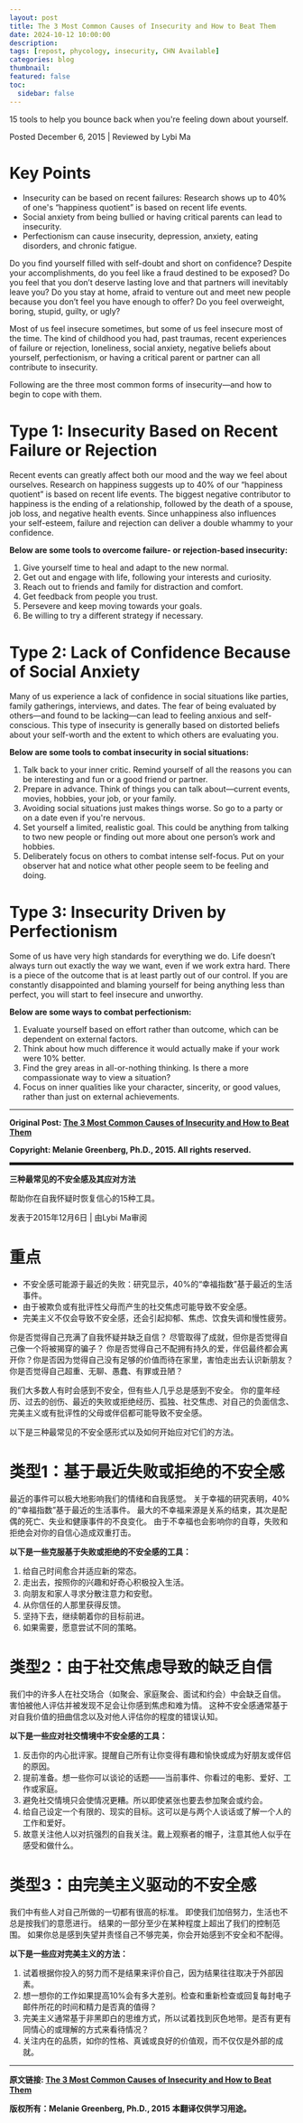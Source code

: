 ```yaml
---
layout: post
title: The 3 Most Common Causes of Insecurity and How to Beat Them
date: 2024-10-12 10:00:00
description:
tags: [repost, phycology, insecurity, CHN Available]
categories: blog
thumbnail:
featured: false
toc:
  sidebar: false
---
```


15 tools to help you bounce back when you're feeling down about yourself.

Posted December 6, 2015 \| Reviewed by Lybi Ma

# Key Points

- Insecurity can be based on recent failures: Research shows up to 40% of one's “happiness quotient” is based on recent life events.
- Social anxiety from being bullied or having critical parents can lead to insecurity.
- Perfectionism can cause insecurity, depression, anxiety, eating disorders, and chronic fatigue.

Do you find yourself filled with self-doubt and short on confidence?
Despite your accomplishments, do you feel like a fraud destined to be exposed?
Do you feel that you don’t deserve lasting love and that partners will inevitably leave you?
Do you stay at home, afraid to venture out and meet new people because you don’t feel you have enough to offer?
Do you feel overweight, boring, stupid, guilty, or ugly?

Most of us feel insecure sometimes, but some of us feel insecure most of the time.
The kind of childhood you had, past traumas, recent experiences of failure or rejection, loneliness, social anxiety, negative beliefs about yourself, perfectionism, or having a critical parent or partner can all contribute to insecurity.

Following are the three most common forms of insecurity—and how to begin to cope with them.

# Type 1: Insecurity Based on Recent Failure or Rejection

Recent events can greatly affect both our mood and the way we feel about ourselves.
Research on happiness suggests up to 40% of our “happiness quotient” is based on recent life events.
The biggest negative contributor to happiness is the ending of a relationship, followed by the death of a spouse, job loss, and negative health events.
Since unhappiness also influences your self-esteem, failure and rejection can deliver a double whammy to your confidence.

**Below are some tools to overcome failure- or rejection-based insecurity:**

1. Give yourself time to heal and adapt to the new normal.
1. Get out and engage with life, following your interests and curiosity.
1. Reach out to friends and family for distraction and comfort.
1. Get feedback from people you trust.
1. Persevere and keep moving towards your goals.
1. Be willing to try a different strategy if necessary.

# Type 2: Lack of Confidence Because of Social Anxiety

Many of us experience a lack of confidence in social situations like parties, family gatherings, interviews, and dates.
The fear of being evaluated by others—and found to be lacking—can lead to feeling anxious and self-conscious.
This type of insecurity is generally based on distorted beliefs about your self-worth and the extent to which others are evaluating you.

**Below are some tools to combat insecurity in social situations:**

1. Talk back to your inner critic. Remind yourself of all the reasons you can be interesting and fun or a good friend or partner.
1. Prepare in advance. Think of things you can talk about—current events, movies, hobbies, your job, or your family.
1. Avoiding social situations just makes things worse. So go to a party or on a date even if you're nervous.
1. Set yourself a limited, realistic goal. This could be anything from talking to two new people or finding out more about one person’s work and hobbies.
1. Deliberately focus on others to combat intense self-focus. Put on your observer hat and notice what other people seem to be feeling and doing.

# Type 3: Insecurity Driven by Perfectionism

Some of us have very high standards for everything we do.
Life doesn’t always turn out exactly the way we want, even if we work extra hard.
There is a piece of the outcome that is at least partly out of our control.
If you are constantly disappointed and blaming yourself for being anything less than perfect, you will start to feel insecure and unworthy.

**Below are some ways to combat perfectionism:**

1. Evaluate yourself based on effort rather than outcome, which can be dependent on external factors.
1. Think about how much difference it would actually make if your work were 10% better.
1. Find the grey areas in all-or-nothing thinking. Is there a more compassionate way to view a situation?
1. Focus on inner qualities like your character, sincerity, or good values, rather than just on external achievements.

---

**Original Post: [The 3 Most Common Causes of Insecurity and How to Beat Them](https://www.psychologytoday.com/gb/blog/the-mindful-self-express/201512/the-3-most-common-causes-of-insecurity-and-how-to-beat-them)**

**Copyright: Melanie Greenberg, Ph.D., 2015. All rights reserved.**

<hr style="border: 2px solid;">

**三种最常见的不安全感及其应对方法**

帮助你在自我怀疑时恢复信心的15种工具。

发表于2015年12月6日 | 由Lybi Ma审阅

# 重点

- 不安全感可能源于最近的失败：研究显示，40%的“幸福指数”基于最近的生活事件。
- 由于被欺负或有批评性父母而产生的社交焦虑可能导致不安全感。
- 完美主义不仅会导致不安全感，还会引起抑郁、焦虑、饮食失调和慢性疲劳。

你是否觉得自己充满了自我怀疑并缺乏自信？
尽管取得了成就，但你是否觉得自己像一个将被揭穿的骗子？
你是否觉得自己不配拥有持久的爱，伴侣最终都会离开你？你是否因为觉得自己没有足够的价值而待在家里，害怕走出去认识新朋友？
你是否觉得自己超重、无聊、愚蠢、有罪或丑陋？

我们大多数人有时会感到不安全，但有些人几乎总是感到不安全。
你的童年经历、过去的创伤、最近的失败或拒绝经历、孤独、社交焦虑、对自己的负面信念、完美主义或有批评性的父母或伴侣都可能导致不安全感。

以下是三种最常见的不安全感形式以及如何开始应对它们的方法。

# 类型1：基于最近失败或拒绝的不安全感

最近的事件可以极大地影响我们的情绪和自我感觉。
关于幸福的研究表明，40%的“幸福指数”基于最近的生活事件。
最大的不幸福来源是关系的结束，其次是配偶的死亡、失业和健康事件的不良变化。
由于不幸福也会影响你的自尊，失败和拒绝会对你的自信心造成双重打击。

**以下是一些克服基于失败或拒绝的不安全感的工具：**

1. 给自己时间愈合并适应新的常态。
1. 走出去，按照你的兴趣和好奇心积极投入生活。
1. 向朋友和家人寻求分散注意力和安慰。
1. 从你信任的人那里获得反馈。
1. 坚持下去，继续朝着你的目标前进。
1. 如果需要，愿意尝试不同的策略。

# 类型2：由于社交焦虑导致的缺乏自信

我们中的许多人在社交场合（如聚会、家庭聚会、面试和约会）中会缺乏自信。
害怕被他人评估并被发现不足会让你感到焦虑和难为情。
这种不安全感通常基于对自我价值的扭曲信念以及对他人评估你的程度的错误认知。

**以下是一些应对社交情境中不安全感的工具：**

1. 反击你的内心批评家。提醒自己所有让你变得有趣和愉快或成为好朋友或伴侣的原因。
1. 提前准备。想一些你可以谈论的话题——当前事件、你看过的电影、爱好、工作或家庭。
1. 避免社交情境只会使情况更糟。所以即使紧张也要去参加聚会或约会。
1. 给自己设定一个有限的、现实的目标。这可以是与两个人谈话或了解一个人的工作和爱好。
1. 故意关注他人以对抗强烈的自我关注。戴上观察者的帽子，注意其他人似乎在感受和做什么。

# 类型3：由完美主义驱动的不安全感

我们中有些人对自己所做的一切都有很高的标准。
即使我们加倍努力，生活也不总是按我们的意愿进行。
结果的一部分至少在某种程度上超出了我们的控制范围。
如果你总是感到失望并责怪自己不够完美，你会开始感到不安全和不配得。

**以下是一些应对完美主义的方法：**

1. 试着根据你投入的努力而不是结果来评价自己，因为结果往往取决于外部因素。
1. 想一想你的工作如果提高10%会有多大差别。检查和重新检查或回复每封电子邮件所花的时间和精力是否真的值得？
1. 完美主义通常基于非黑即白的思维方式，所以试着找到灰色地带。是否有更有同情心的或理解的方式来看待情况？
1. 关注内在的品质，如你的性格、真诚或良好的价值观，而不仅仅是外部的成就。

---

**原文链接: [The 3 Most Common Causes of Insecurity and How to Beat Them](https://www.psychologytoday.com/gb/blog/the-mindful-self-express/201512/the-3-most-common-causes-of-insecurity-and-how-to-beat-them)**

**版权所有：Melanie Greenberg, Ph.D., 2015**
**本翻译仅供学习用途。**
